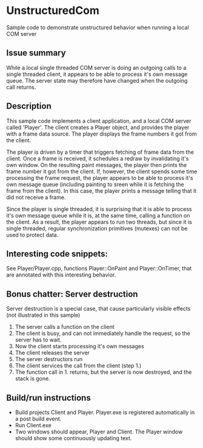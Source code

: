 # UnstructuredCom
Sample code to demonstrate unstructured behavior when running a local COM server

## Issue summary
While a local single threaded COM server is doing an outgoing calls to a single threaded client, it appears to be able to process it's own message queue. The server state may therefore have changed when the outgoing call returns. 

## Description
This sample code implements a client application, and a local COM server called 'Player'. The client creates a Player object, and provides the player with a frame data source. The player displays the frame numbers it got from the client. 

The player is driven by a timer that triggers fetching of frame data from the client. Once a frame is received, it schedules a redraw by invalidating it's own window. On the resulting paint messages, the player then prints the frame number it got from the client. If, however, the client spends some time processing the frame request, the player appears to be able to process it's own message queue (including painting to sreen while it is fetching the frame from the client). In this case, the player prints a message telling that it did not receive a frame.

Since the player is single threaded, it is surprising that it is able to process it's own message queue while it is, at the same time, calling a function on the client. As a result, the player appears to run two threads, but since it is single threaded, regular synchronization primitives (mutexes) can not be used to protect data.

## Interesting code snippets:
See Player/Player.cpp, functions Player::OnPaint and Player::OnTimer, that are annotated with this interesting behavior. 

## Bonus chatter: Server destruction
Server destruction is a special case, that cause particularly visible effects (not illustrated in this sample)

1. The server calls a function on the client
2. The client is busy, and can not immediately handle the request, so the server has to wait.
3. Now the client starts processing it's own messages
4. The client releases the server
5. The server destructors run
6. The client services the call from the client (step 1.)
7. The function call in 1. returns, but the server is now destroyed, and the stack is gone. 

## Build/run instructions

* Build projects Client and Player. Player.exe is registered automatically in a post build event.
* Run Client.exe
* Two windows should appear, Player and Client. The Player window should show some continuously updating text. 